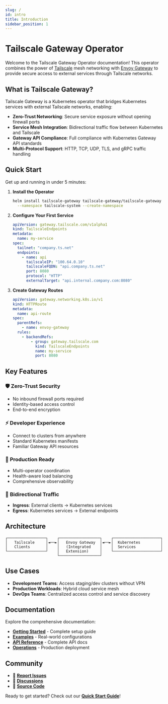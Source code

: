 ```yaml
---
slug: /
id: intro
title: Introduction
sidebar_position: 1
---
```


# Tailscale Gateway Operator

Welcome to the Tailscale Gateway Operator documentation! This operator combines the power of [Tailscale](https://tailscale.com/) mesh networking with [Envoy Gateway](https://gateway.envoyproxy.io/) to provide secure access to external services through Tailscale networks.

## What is Tailscale Gateway?

Tailscale Gateway is a Kubernetes operator that bridges Kubernetes services with external Tailscale networks, enabling:

- **Zero-Trust Networking**: Secure service exposure without opening firewall ports
- **Service Mesh Integration**: Bidirectional traffic flow between Kubernetes and Tailscale
- **Gateway API Compliance**: Full compliance with Kubernetes Gateway API standards
- **Multi-Protocol Support**: HTTP, TCP, UDP, TLS, and gRPC traffic handling

## Quick Start

Get up and running in under 5 minutes:

1. **Install the Operator**
   ```bash
   helm install tailscale-gateway tailscale-gateway/tailscale-gateway \
     --namespace tailscale-system --create-namespace
   ```

2. **Configure Your First Service**
   ```yaml
   apiVersion: gateway.tailscale.com/v1alpha1
   kind: TailscaleEndpoints
   metadata:
     name: my-service
   spec:
     tailnet: "company.ts.net"
     endpoints:
       - name: api
         tailscaleIP: "100.64.0.10"
         tailscaleFQDN: "api.company.ts.net"
         port: 8080
         protocol: "HTTP"
         externalTarget: "api.internal.company.com:8080"
   ```

3. **Create Gateway Routes**
   ```yaml
   apiVersion: gateway.networking.k8s.io/v1
   kind: HTTPRoute
   metadata:
     name: api-route
   spec:
     parentRefs:
       - name: envoy-gateway
     rules:
       - backendRefs:
           - group: gateway.tailscale.com
             kind: TailscaleEndpoints
             name: my-service
             port: 8080
   ```

## Key Features

### 🛡️ **Zero-Trust Security**
- No inbound firewall ports required
- Identity-based access control
- End-to-end encryption

### ⚡ **Developer Experience**
- Connect to clusters from anywhere
- Standard Kubernetes manifests
- Familiar Gateway API resources

### 🚀 **Production Ready**
- Multi-operator coordination
- Health-aware load balancing
- Comprehensive observability

### 🔄 **Bidirectional Traffic**
- **Ingress**: External clients → Kubernetes services
- **Egress**: Kubernetes services → External endpoints

## Architecture

```
┌─────────────────┐    ┌──────────────────┐    ┌─────────────────────┐
│   Tailscale     │◄──►│   Envoy Gateway  │◄──►│  Kubernetes         │
│   Clients       │    │   (Integrated    │    │  Services           │
└─────────────────┘    │   Extension)     │    └─────────────────────┘
                       └──────────────────┘
```

## Use Cases

- **Development Teams**: Access staging/dev clusters without VPN
- **Production Workloads**: Hybrid cloud service mesh
- **DevOps Teams**: Centralized access control and service discovery

## Documentation

Explore the comprehensive documentation:

- **[Getting Started](./getting-started/overview)** - Complete setup guide
- **[Examples](./examples/basic-usage)** - Real-world configurations
- **[API Reference](./api/tailscale-endpoints)** - Complete API docs
- **[Operations](./operations/monitoring)** - Production deployment

## Community

- 🐛 **[Report Issues](https://github.com/rajsinghtech/tailscale-gateway/issues)**
- 💬 **[Discussions](https://github.com/rajsinghtech/tailscale-gateway/discussions)**
- 📖 **[Source Code](https://github.com/rajsinghtech/tailscale-gateway)**

Ready to get started? Check out our **[Quick Start Guide](./getting-started/quickstart)**! 